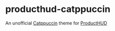 # producthud-catppuccin
An unofficial [Catppuccin](https://catppuccin.com/) theme for [ProductHUD](https://github.com/Kruphixx/producthud)

